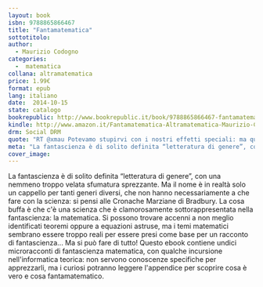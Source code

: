 ```yaml
---
layout: book
isbn: 9788865866467
title: "Fantamatematica"
sottotitolo:
author:
  - Maurizio Codogno
categories:
  -  matematica
collana: altramatematica
price: 1.99€
format: epub
lang: italiano
date:  2014-10-15
state: catalogo
bookrepublic: http://www.bookrepublic.it/book/9788865866467-fantamatematica/
kindle: http://www.amazon.it/Fantamatematica-Altramatematica-Maurizio-Codogno-ebook/dp/B00OJ9OED2/ref=sr_1_1?ie=UTF8&qid=1413449494&sr=8-1&keywords=fantamatematica
drm: Social DRM
quote: "RT @xmau Potevamo stupirvi con i nostri effetti speciali: ma questa è fantamatematica, non fantascienza!"
meta: "La fantascienza è di solito definita “letteratura di genere”, con una nemmeno troppo velata sfumatura sprezzante. Ma il nome è in realtà solo un cappello per tanti generi diversi, che non hanno necessariamente a che fare con la scienza: si pensi alle Cronache Marziane di Bradbury."
cover_image:
---
```


La fantascienza è di solito definita “letteratura di genere”, con una nemmeno troppo velata sfumatura sprezzante. Ma il nome è in realtà solo un cappello per tanti generi diversi, che non hanno necessariamente a che fare con la scienza: si pensi alle Cronache Marziane di Bradbury. La cosa buffa è che c'è una scienza che è clamorosamente sottorappresentata nella fantascienza: la matematica. Si possono trovare accenni a non meglio identificati teoremi oppure a equazioni astruse, ma i temi matematici sembrano essere troppo reali per essere presi come base per un racconto di fantascienza... Ma si può fare di tutto! Questo ebook contiene undici microracconti di fantascienza matematica, con qualche incursione nell'informatica teorica: non servono conoscenze specifiche per apprezzarli, ma i curiosi potranno leggere l'appendice per scoprire cosa è vero e cosa fantamatematico.
